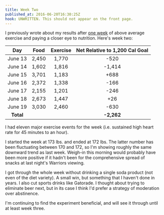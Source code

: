 ```yaml
---
title: Week Two
published_at: 2016-06-20T16:30:25Z
hook: UNWRITTEN. This should not appear on the front page.
---
```


I previously wrote about my results after [one week](/fragments/one-week) of
above average exercise and paying a closer eye to nutrition. Here's week two:

| Day       | Food    | Exercise | Net Relative to 1,200 Cal Goal |
| :-------: | :-----: | :------: | :----------------------------: |
| June 13   | 2,450   | 1,770    | -520                           |
| June 14   | 1,602   | 1,816    | -1,414                         |
| June 15   | 3,701   | 1,183    | +688                           |
| June 16   | 2,372   | 1,338    | -166                           |
| June 17   | 2,155   | 1,201    | -246                           |
| June 18   | 2,673   | 1,447    | +26                            |
| June 19   | 3,030   | 2,460    | -630                           |
| **Total** |         |          | **-2,262**                     |

I had eleven major exercise events for the week (i.e. sustained high heart rate
for 45 minutes to an hour).

I started the week at 173 lbs. and ended at 172 lbs. The latter number has been
fluctuating between 170 and 172, so I'm showing roughly the same downward trend
as last week. Weigh-in this morning would probably have been more positive if
it hadn't been for the comprehensive spread of snacks at last night's Warriors
viewing.

I got through the whole week without drinking a single soda product (not even
of the diet variety). A small win, but something that I haven't done in years.
I also cut sports drinks like Gatorade. I thought about trying to eliminate
beer next, but in its case I think I'd prefer a strategy of moderation over
abstinence.

I'm continuing to find the experiment beneficial, and will see it through until
at least week three.
